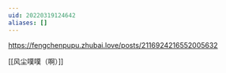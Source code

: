 ```yaml
---
uid: 20220319124642
aliases: []
---
```

https://fengchenpupu.zhubai.love/posts/2116924216552005632

[[风尘噗噗（啊）]]
